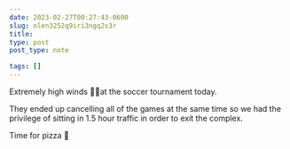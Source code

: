 ```yaml
---
date: 2023-02-27T00:27:43-0600
slug: nlen3252q9iri3ngq2s3r
title: 
type: post
post_type: note

tags: []
---
```

Extremely high winds 💨🍃at the soccer tournament today.


They ended up cancelling all of the games at the same time so we had the privilege of sitting in 1.5 hour traffic in order to exit the complex.


Time for pizza 🍕



